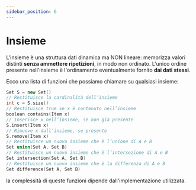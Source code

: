 ```yaml
---
sidebar_position: 6
---
```


# Insieme

L'insieme è una struttura dati dinamica ma NON lineare: memorizza valori distinti **senza ammettere ripetizioni**, in modo non ordinato. L'unico ordine presente nell'insieme è l'ordinamento eventualmente fornito **dai dati stessi**.

Ecco una lista di funzioni che possiamo chiamare su qualsiasi insieme:

```cpp
Set S = new Set()
// Restituisce la cardinalità dell’insieme
int c = S.size()
// Restituisce true se x è contenuto nell’insieme
boolean contains(Item x)
// Inserisce x nell’insieme, se non già presente
S.insert(Item x)
// Rimuove x dall’insieme, se presente
S.remove(Item x)
// Restituisce un nuovo insieme che è l’unione di A e B
Set union(Set A, Set B)
// Restituisce un nuovo insieme che è l’intersezione di A e B
Set intersection(Set A, Set B)
// Restituisce un nuovo insieme che è la differenza di A e B
Set difference(Set A, Set B)
```

la complessità di queste funzioni dipende dall'implementazione utilizzata.